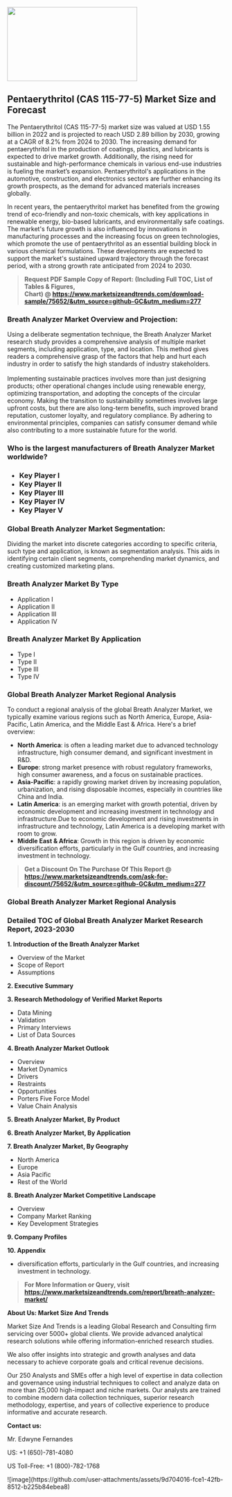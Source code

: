 <p><img class="alignnone size-medium wp-image-20088" src="https://ffe5etoiles.com/wp-content/uploads/2024/12/MST1-300x171.png" alt="" width="300" height="171" /></p><h2>Pentaerythritol (CAS 115-77-5) Market Size and Forecast</h2><p>The Pentaerythritol (CAS 115-77-5) market size was valued at USD 1.55 billion in 2022 and is projected to reach USD 2.89 billion by 2030, growing at a CAGR of 8.2% from 2024 to 2030. The increasing demand for pentaerythritol in the production of coatings, plastics, and lubricants is expected to drive market growth. Additionally, the rising need for sustainable and high-performance chemicals in various end-use industries is fueling the market’s expansion. Pentaerythritol's applications in the automotive, construction, and electronics sectors are further enhancing its growth prospects, as the demand for advanced materials increases globally.</p><p>In recent years, the pentaerythritol market has benefited from the growing trend of eco-friendly and non-toxic chemicals, with key applications in renewable energy, bio-based lubricants, and environmentally safe coatings. The market's future growth is also influenced by innovations in manufacturing processes and the increasing focus on green technologies, which promote the use of pentaerythritol as an essential building block in various chemical formulations. These developments are expected to support the market's sustained upward trajectory through the forecast period, with a strong growth rate anticipated from 2024 to 2030.</p></p><blockquote id="" class=""><strong>Request PDF Sample Copy of Report: (Including Full TOC, List of Tables &amp; Figures, Chart)&nbsp;@&nbsp;<strong><a href="https://www.marketsizeandtrends.com/download-sample/75652/&utm_source=github-GC&utm_medium=277" target="_blank">https://www.marketsizeandtrends.com/download-sample/75652/&utm_source=github-GC&utm_medium=277</a></strong></strong></blockquote><h3 id="" class="">Breath Analyzer Market&nbsp;Overview and Projection:</h3><p id="" class="">Using a deliberate segmentation technique, the Breath Analyzer Market research study provides a comprehensive analysis of multiple market segments, including application, type, and location. This method gives readers a comprehensive grasp of the factors that help and hurt each industry in order to satisfy the high standards of industry stakeholders. <br /> <br />Implementing sustainable practices involves more than just designing products; other operational changes include using renewable energy, optimizing transportation, and adopting the concepts of the circular economy. Making the transition to sustainability sometimes involves large upfront costs, but there are also long-term benefits, such improved brand reputation, customer loyalty, and regulatory compliance. By adhering to environmental principles, companies can satisfy consumer demand while also contributing to a more sustainable future for the world.</p><h3 id="" class="">Who is the largest manufacturers of&nbsp;Breath Analyzer Market worldwide?</h3><h3 class=""><p><ul><li>Key Player I </li><li> Key Player II </li><li> Key Player III </li><li> Key Player IV </li><li> Key Player V</li></ul></p></h3><h3 id="" class="">Global&nbsp;Breath Analyzer Market Segmentation:</h3><p id="" class="">Dividing the market into discrete categories according to specific criteria, such type and application, is known as segmentation analysis. This aids in identifying certain client segments, comprehending market dynamics, and creating customized marketing plans.</p><h3 id="" class="">Breath Analyzer Market&nbsp;By Type</h3><p><p><ul><li>Application I </li><li> Application II </li><li> Application III </li><li> Application IV</p></li></ul></p></p><h3 id="" class="">Breath Analyzer Market&nbsp;By Application</h3><p class=""><p><ul><li>Type I </li><li> Type II </li><li> Type III </li><li> Type IV</li></ul></p></p><h3 id="" class="">Global Breath Analyzer Market Regional Analysis</h3><p id="" class="">To conduct a regional analysis of the global Breath Analyzer Market, we typically examine various regions such as North America, Europe, Asia-Pacific, Latin America, and the Middle East &amp; Africa. Here's a brief overview:</p><ul><li><strong>North America</strong>: is often a leading market due to advanced technology infrastructure, high consumer demand, and significant investment in R&amp;D.</li><li><strong>Europe</strong>: strong market presence with robust regulatory frameworks, high consumer awareness, and a focus on sustainable practices.</li><li><strong>Asia-Pacific</strong>: a rapidly growing market driven by increasing population, urbanization, and rising disposable incomes, especially in countries like China and India.</li><li><strong>Latin America</strong>: is an emerging market with growth potential, driven by economic development and increasing investment in technology and infrastructure.Due to economic development and rising investments in infrastructure and technology, Latin America is a developing market with room to grow.</li><li><strong>Middle East &amp; Africa</strong>: Growth in this region is driven by economic diversification efforts, particularly in the Gulf countries, and increasing investment in technology.</li></ul><blockquote id="" class=""><strong>Get a Discount On The Purchase Of This Report @ <strong><a href="https://www.marketsizeandtrends.com/ask-for-discount/75652/&utm_source=github-GC&utm_medium=277" target="_blank">https://www.marketsizeandtrends.com/ask-for-discount/75652/&utm_source=github-GC&utm_medium=277</a></strong></strong></blockquote><h3 id="" class="">Global Breath Analyzer Market Regional Analysis</h3><h3 id="" class="">Detailed TOC of Global Breath Analyzer Market Research Report, 2023-2030</h3><p id="" class=""><strong>1. Introduction of the Breath Analyzer Market</strong></p><ul><li>Overview of the Market</li><li>Scope of Report</li><li>Assumptions</li></ul><p id="" class=""><strong>2. Executive Summary</strong></p><p id="" class=""><strong>3. Research Methodology of Verified Market Reports</strong></p><ul><li>Data Mining</li><li>Validation</li><li>Primary Interviews</li><li>List of Data Sources</li></ul><p id="" class=""><strong>4. Breath Analyzer Market Outlook</strong></p><ul><li>Overview</li><li>Market Dynamics</li><li>Drivers</li><li>Restraints</li><li>Opportunities</li><li>Porters Five Force Model</li><li>Value Chain Analysis</li></ul><p id="" class=""><strong>5. Breath Analyzer Market, By Product</strong></p><p id="" class=""><strong>6. Breath Analyzer Market, By Application</strong></p><p id="" class=""><strong>7. Breath Analyzer Market, By Geography</strong></p><ul><li>North America</li><li>Europe</li><li>Asia Pacific</li><li>Rest of the World</li></ul><p id="" class=""><strong>8. Breath Analyzer Market Competitive Landscape</strong></p><ul><li>Overview</li><li>Company Market Ranking</li><li>Key Development Strategies</li></ul><p id="" class=""><strong>9. Company Profiles</strong></p><p id="" class=""><strong>10. Appendix</strong></p><ul><li>diversification efforts, particularly in the Gulf countries, and increasing investment in technology.</li></ul><blockquote id="" class=""><strong>For More Information or Query, visit <strong><strong><a href="https://www.marketsizeandtrends.com/report/breath-analyzer-market/" target="_blank">https://www.marketsizeandtrends.com/report/breath-analyzer-market/</a></strong></strong></strong></blockquote><p id="" class=""><strong>About Us: Market Size And Trends</strong></p><p id="" class="">Market Size And Trends is a leading Global Research and Consulting firm servicing over 5000+ global clients. We provide advanced analytical research solutions while offering information-enriched research studies.</p><p id="" class="">We also offer insights into strategic and growth analyses and data necessary to achieve corporate goals and critical revenue decisions.</p><p id="" class="">Our 250 Analysts and SMEs offer a high level of expertise in data collection and governance using industrial techniques to collect and analyze data on more than 25,000 high-impact and niche markets. Our analysts are trained to combine modern data collection techniques, superior research methodology, expertise, and years of collective experience to produce informative and accurate research.</p><p id="" class=""><strong>Contact us:</strong></p><p id="" class="">Mr. Edwyne Fernandes</p><p id="" class="">US: +1 (650)-781-4080</p><p id="" class="">US Toll-Free: +1 (800)-782-1768</p>
![image](https://github.com/user-attachments/assets/9d704016-fce1-42fb-8512-b225b84ebea8)
